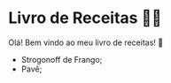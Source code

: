 # Livro de Receitas :man_cook:

Olá! Bem vindo ao meu livro de receitas! :wave:

- Strogonoff de Frango;
- Pavê;